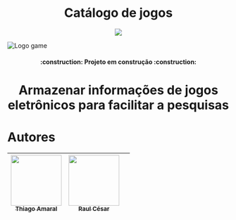 <h1 align="center"> Catálogo de jogos </h1>

<p align="center">
  <img src="https://cdn.dribbble.com/users/1787323/screenshots/12057610/media/8e7e8e869bf389fb727ac393c42e6b27.png?compress=1&resize=400x300&vertical=top" />
</p>

![Logo game]()


<h4 align="center"> 
    :construction:  Projeto em construção  :construction:
</h4>

<h1 align="center"> Armazenar informações de jogos eletrônicos para facilitar a pesquisas </h1>  


# Autores

| [<img src="https://avatars.githubusercontent.com/u/92883620?v=4" width=115><br><sub>Thiago Amaral</sub>](https://github.com/RaulCsar) |  [<img src="https://avatars.githubusercontent.com/u/118937046?v=4" width=115><br><sub>Raul César</sub>](https://github.com/RaulCsar) |  |
| :---: | :---: | :---: |




